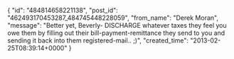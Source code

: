  {
   "id": "484814658221138",
   "post_id": "462493170453287_484745448228059",
   "from_name": "Derek Moran",
   "message": "Better yet, Beverly- DISCHARGE whatever taxes they feel you owe them by filling out their bill-payment-remittance they send to you and sending it back into them registered-mail.. ;)",
   "created_time": "2013-02-25T08:39:14+0000"
 }
